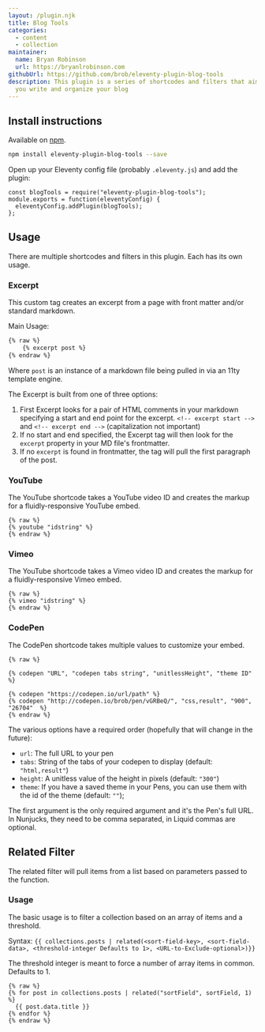 ```yaml
---
layout: /plugin.njk
title: Blog Tools
categories:
  - content
  - collection
maintainer:
  name: Bryan Robinson
  url: https://bryanlrobinson.com
githubUrl: https://github.com/brob/eleventy-plugin-blog-tools
description: This plugin is a series of shortcodes and filters that aim to help
  you write and organize your blog
---
```


## Install instructions

Available on [npm](https://www.npmjs.com/package/eleventy-plugin-blog-tools).

```bash
npm install eleventy-plugin-blog-tools --save
```

Open up your Eleventy config file (probably `.eleventy.js`) and add the plugin:

```
const blogTools = require("eleventy-plugin-blog-tools");
module.exports = function(eleventyConfig) {
  eleventyConfig.addPlugin(blogTools);
};
```

## Usage

There are multiple shortcodes and filters in this plugin. Each has its own usage.


### Excerpt

This custom tag creates an excerpt from a page with front matter and/or standard markdown. 

Main Usage:

```html
{% raw %}
    {% excerpt post %}
{% endraw %}
```

Where `post` is an instance of a markdown file being pulled in via an 11ty template engine.

The Excerpt is built from one of three options:

1. First Excerpt looks for a pair of HTML comments in your markdown specifying a start and end point for the excerpt. `<!-- excerpt start -->` and `<!-- excerpt end -->` (capitalization not important)
2. If no start and end specified, the Excerpt tag will then look for the `excerpt` property in your MD file's frontmatter.
3. If no `excerpt` is found in frontmatter, the tag will pull the first paragraph of the post.

### YouTube

The YouTube shortcode takes a YouTube video ID and creates the markup for a fluidly-responsive YouTube embed.

```
{% raw %}
{% youtube "idstring" %}
{% endraw %}
```
### Vimeo

The YouTube shortcode takes a Vimeo video ID and creates the markup for a fluidly-responsive Vimeo embed.

```
{% raw %}
{% vimeo "idstring" %}
{% endraw %}
```


### CodePen

The CodePen shortcode takes multiple values to customize your embed.
```
{% raw %}

{% codepen "URL", "codepen tabs string", "unitlessHeight", "theme ID" %}

{% codepen "https://codepen.io/url/path" %}
{% codepen "http://codepen.io/brob/pen/vGRBeQ/", "css,result", "900", "26704"  %}
{% endraw %}
```

The various options have a required order (hopefully that will change in the future): 
* `url`: The full URL to your pen 
* `tabs`: String of the tabs of your codepen to display (default: `"html,result"`)
* `height`: A unitless value of the height in pixels (default: `"300"`)
* `theme`: If you have a saved theme in your Pens, you can use them with the id of the theme (default: `""`);

The first argument is the only required argument and it's the Pen's full URL. In Nunjucks, they need to be comma separated, in Liquid commas are optional.

## Related Filter

The related filter will pull items from a list based on parameters passed to the function.

### Usage

The basic usage is to filter a collection based on an array of items and a threshold.

Syntax: `{{ collections.posts | related(<sort-field-key>, <sort-field-data>, <threshold-integer Defaults to 1>, <URL-to-Exclude-optional>)}}`

The threshold integer is meant to force a number of array items in common. Defaults to 1.

```
{% raw %}
{% for post in collections.posts | related("sortField", sortField, 1) %}
  {{ post.data.title }}
{% endfor %}
{% endraw %}
```